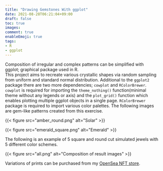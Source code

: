 ```yaml
---
title: "Drawing Gemstones With ggplot"
date: 2021-08-28T06:21:04+09:00
draft: false
toc: true
images:
comment: true
enableEmoji: true
tags:
- R
- ggplot
---
```



Composition of irregular and complex patterns can be simplified with ggplot; graphical package used in R.   
This project aims to recreate various crystallic shapes via random sampling from uniform and standard normal distribution.
Additional to the `ggplot2` package there are two more dependencies; `cowplot` and `RColorBrewer`.
`cowplot` is required for importing the `theme_nothing()` function(minimal theme without any legends or axis) and the `plot_grid()` function which enables plotting multiple ggplot objects in a single page. 
`RColorBrewer` package is required to import various color palettes.
The following images are gem-like patterns created from this exercise. 


{{< figure src="amber_round.png" alt="Solar" >}}

{{< figure src="emerald_square.png" alt="Emerald" >}}

The following is an example of 5 square and round cut simulated jewels with 5 different color schemes. 

{{< figure src="all.png" alt="Composition of result images" >}}

Variations of prints can be purchased from my [OpenSea NFT store](https://opensea.io/DNYSN).
